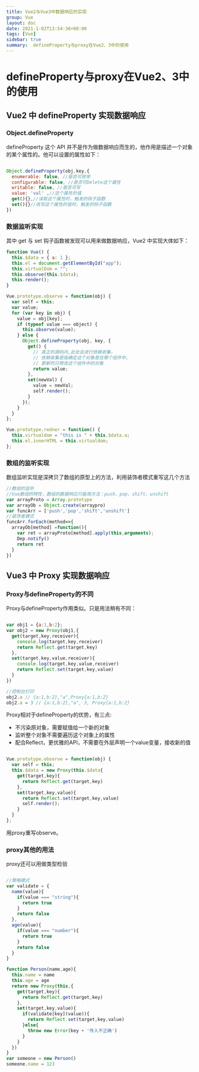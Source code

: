 ```yaml
---
title: Vue2与Vue3中数据响应的实现
group: Vue
layout: doc
date: 2021-1-02T13:54:36+08:00
tags: [Vue]
sidebar: true
summary:  defineProperty与proxy在Vue2、3中的使用
---
```


# defineProperty与proxy在Vue2、3中的使用

## Vue2 中 defineProperty 实现数据响应

### Object.defineProperty

defineProperty 这个 API 并不是作为做数据响应而生的，他作用是描述一个对象的某个属性的。他可以设置的属性如下：

```javascript

Object.defineProperty(obj,key,{
  enumerable: false, //是否可枚举
  configurable: false, //是否可Delete这个属性
  writable: false, //是否可写
  value: 'val' ,//这个属性的值
  get(){},//读取这个属性时，触发的钩子函数
  set(){}//改写这个属性的值时，触发的钩子函数
})

```
### 数据监听实现

其中 get 与 set 钩子函数被发现可以用来做数据响应，Vue2 中实现大体如下：

```javascript
function Vue() {
  this.$data = { a: 1 };
  this.el = document.getElementById("app");
  this.virtualDom = "";
  this.observe(this.$data);
  this.render();
}

Vue.prototype.observe = function(obj) {
  var self = this;
  var value;
  for (var key in obj) {
    value = obj[key];
    if (typeof value === object) {
      this.observe(value);
    } else {
      Object.defineProperty(obj, key, {
        get() {
          // 真正的源码内,此处会进行依赖收集，
          // 依赖收集是指确定这个对象是在哪个组件中，
          // 更新时只修改这个组件中的对象
          return value;
        },
        set(newVal) {
          value = newVal;
          self.render();
        }
      });
    }
  }
};

Vue.prototype.redner = function() {
  this.virtualdom = "this is " + this.$data.a;
  this.el.innerHTML = this.virtualdom;
};

```
### 数组的监听实现

数组监听实现是深拷贝了数组的原型上的方法，利用装饰者模式重写这几个方法

```javaScript
//数组的监听
//Vue数组的特性，数组的数据响应只能用方法：push、pop、shift、unshift
var arrayProto = Array.prototype
var arrayOb = Object.create(arraypro)
var funcArr = ['push','pop','shift','unshift']
//装饰者模式
funcArr.forEach(method=>{
  arrayOb[method] =function(){
    var ret = arrayProto[method].apply(this,arguments);
    Dep.notify()
    return ret
  }
})

```
## Vue3 中 Proxy 实现数据响应

### Proxy与defineProperty的不同

Proxy与defineProperty作用类似。只是用法稍有不同：

```javascript

var obj1 = {a:1,b:2};
var obj2 = new Proxy(obj1,{
  get(target,key,receiver){
    console.log(target,key,receiver)
    return Reflect.get(target,key)
  },
  set(target,key,value,receiver){
    console.log(target,key,value,receiver)
    return Reflect.set(target,key,value)
  }
})

//控制台打印
obj2.a // {a:1,b:2},"a",Proxy{a:1,b:2}
obj2.a = 3 // {a:1,b:2},"a", 3, Proxy{a:1,b:2}

```
Proxy相对于defineProperty的优势，有三点:
 + 不污染原对象，需要赋值给一个新的对象
 + 监听整个对象不需要遍历这个对象上的属性
 + 配合Reflect，更优雅的API，不需要在外层声明一个value变量，接收新的值


```javascript

Vue.prototype.observe = function(obj) {
  var self = this;
  this.$data = new Proxy(this.$data{
    get(target,key){
      return Reflect.get(target,key)
    },
    set(target,key,value){
      return Reflect.set(target,key,value)
      self.render();
    }
  }
};

```

用proxy重写observe。

### proxy其他的用法

proxy还可以用做类型检验

```javascript

//策略模式
var validate = {
  name(value){
    if(value === "string"){
      return true
    }
    return false
  },
  age(value){
    if(value === "number"){
      return true
    }
    return false
  }
}

function Person(name,age){
  this.name = name
  this.age = age
  return new Proxy(this,{
    get(target,key){
      return Reflect.get(target,key)
    },
    set(target,key,value){
      if(validate[key](value)){
        return Reflect.set(target,key,value)
      }else{
        throw new Error(key + '传入不正确')
      }
    }
  })
}
var someone = new Person()
someone.name = 123
```
